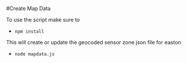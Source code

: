 #Create Map Data

To use the script make sure to

* `npm install`

This will create or update the geocoded sensor zone json file for easton

* `node mapdata.js`